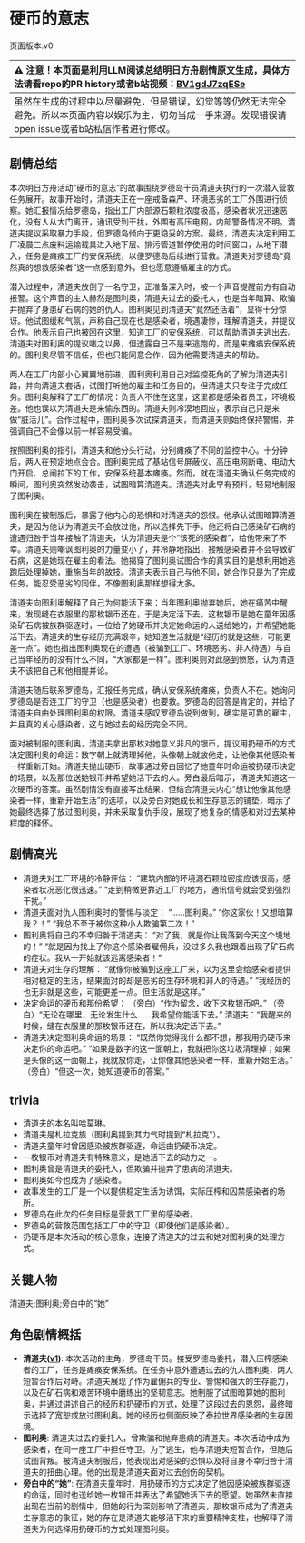 # 硬币的意志
页面版本:v0
 

| :warning: 注意！本页面是利用LLM阅读总结明日方舟剧情原文生成，具体方法请看repo的PR history或者b站视频：[BV1gdJ7zqESe](https://www.bilibili.com/video/BV1gdJ7zqESe/)         |
|:----------------------------|
| 虽然在生成的过程中以尽量避免，但是错误，幻觉等等仍然无法完全避免。所以本页面内容以娱乐为主，切勿当成一手来源。发现错误请open issue或者b站私信作者进行修改。|



## 剧情总结
本次明日方舟活动“硬币的意志”的故事围绕罗德岛干员清道夫执行的一次潜入营救任务展开。故事开始时，清道夫正在一座戒备森严、环境恶劣的工厂外围进行侦察。她汇报情况给罗德岛，指出工厂内部源石颗粒浓度极高，感染者状况迅速恶化，没有人从大门离开，通讯受到干扰，外围有高压电网，内部警备情况不明。清道夫提议采取暴力手段，但罗德岛倾向于更稳妥的方案。最终，清道夫决定利用工厂凌晨三点废料运输载具进入地下层、排污管道暂停使用的时间窗口，从地下潜入，任务是瘫痪工厂的安保系统，以便罗德岛后续进行营救。清道夫对罗德岛“竟然真的想救感染者”这一点感到意外，但也愿意遵循雇主的方式。

潜入过程中，清道夫放倒了一名守卫，正准备深入时，被一个声音提醒前方有自动报警。这个声音的主人赫然是图利奥，清道夫过去的委托人，也是当年暗算、欺骗并抛弃了身患矿石病的她的仇人。图利奥见到清道夫“竟然还活着”，显得十分惊讶。他试图缓和气氛，声称自己现在也是感染者，境遇凄惨，理解清道夫，并提议合作。他表示自己也被困在这里，知道工厂的安保系统，可以帮助清道夫逃出去。清道夫对图利奥的提议嗤之以鼻，但透露自己不是来逃跑的，而是来瘫痪安保系统的。图利奥尽管不信任，但也只能同意合作，因为他需要清道夫的帮助。

两人在工厂内部小心翼翼地前进，图利奥利用自己对监控死角的了解为清道夫引路，并向清道夫套话，试图打听她的雇主和任务目的，但清道夫只专注于完成任务。图利奥解释了工厂的情况：负责人不住在这里，这里都是感染者员工，环境极差。他也误以为清道夫是来偷东西的。清道夫则冷漠地回应，表示自己只是来做“脏活儿”。合作过程中，图利奥多次试探清道夫，而清道夫则始终保持警惕，并强调自己不会像以前一样容易受骗。

按照图利奥的指引，清道夫和他分头行动，分别瘫痪了不同的监控中心。十分钟后，两人在预定地点会合。图利奥完成了基站信号屏蔽仪、高压电网断电、电动大门开启、总闸拉下的工作，安保系统基本瘫痪。然而，就在清道夫确认任务完成的瞬间，图利奥突然发动袭击，试图暗算清道夫。清道夫对此早有预料，轻易地制服了图利奥。

图利奥在被制服后，暴露了他内心的恐惧和对清道夫的怨恨。他承认试图暗算清道夫，是因为他认为清道夫不会放过他，所以选择先下手。他还将自己感染矿石病的遭遇归咎于当年接触了清道夫，认为清道夫是个“该死的感染者”，给他带来了不幸。清道夫则嘲讽图利奥的力量变小了，并冷静地指出，接触感染者并不会导致矿石病，这是她现在雇主的看法。她揭穿了图利奥试图合作的真实目的是想利用她逃跑后处理掉她，重施当年的故技。清道夫表示自己与他不同，她合作只是为了完成任务，能忍受恶劣的同伴，不像图利奥那样想得太多。

清道夫向图利奥解释了自己为何能活下来：当年图利奥抛弃她后，她在痛苦中醒来，发现缝在衣服里的那枚银币还在，于是决定活下去。这枚银币是她在童年因感染矿石病被族群驱逐时，一位给了她硬币并决定她命运的人送给她的，并希望她能活下去。清道夫的生存经历充满艰辛，她知道生活就是“经历的就是这些，可能更差一点”。她也指出图利奥现在的遭遇（被骗到工厂、环境恶劣、非人待遇）与自己当年经历的没有什么不同，“大家都是一样”。图利奥则对此感到愤怒，认为清道夫不该把自己和他相提并论。

清道夫随后联系罗德岛，汇报任务完成，确认安保系统瘫痪，负责人不在。她询问罗德岛是否连工厂的守卫（也是感染者）也要救。罗德岛的回答是肯定的，并给了清道夫自由处理图利奥的权限。清道夫感叹罗德岛说到做到，确实是可靠的雇主，并且真的关心感染者，这与她过去的经历完全不同。

面对被制服的图利奥，清道夫拿出那枚对她意义非凡的银币，提议用扔硬币的方式决定图利奥的命运：数字朝上就清理掉他，头像朝上就放他走，让他像其他感染者一样重新开始。清道夫抛出硬币，故事通过旁白回忆了她童年时命运被扔硬币决定的场景，以及那位送她银币并希望她活下去的人。旁白最后暗示，清道夫知道这一次硬币的答案。虽然剧情没有直接写出结果，但结合清道夫内心“想让他像其他感染者一样，重新开始生活”的选项，以及旁白对她成长和生存意志的铺垫，暗示了她最终选择了放过图利奥，并未采取复仇手段，展现了她复杂的情感和对过去某种程度的释怀。
## 剧情高光
- 清道夫对工厂环境的冷静评估：
“建筑内部的环境源石颗粒密度应该很高，感染者状况恶化很迅速。”
“走到稍微更靠近工厂的地方，通讯信号就会受到强烈干扰。”
- 清道夫面对仇人图利奥时的警惕与淡定：
“......图利奥。”
“你这家伙！又想暗算我？！”
“我总不至于被你这种小人欺骗第二次！”
- 图利奥将自己的不幸归咎于清道夫：
“对了我，就是你让我落到今天这个境地的！”
“就是因为找上了你这个感染者雇佣兵，没过多久我也跟着出现了矿石病的症状。我从一开始就该远离感染者！”
- 清道夫对生存的理解：
“就像你被骗到这座工厂来，以为这里会给感染者提供相对稳定的生活，结果面对的却是恶劣的生存环境和非人的待遇。”
“我经历的也无非就是这些，可能更差一点。但生活就是这样。”
- 决定命运的硬币和那份希望：
（旁白）“作为留念，收下这枚银币吧。”
（旁白）“无论在哪里，无论发生什么......我希望你能活下去。”
清道夫：“我醒来的时候，缝在衣服里的那枚银币还在，所以我决定活下去。”
- 清道夫决定图利奥命运的场景：
“既然你觉得我什么都不想，那我用扔硬币来决定你的命运吧。”
“如果是数字的这一面朝上，我就把你这垃圾清理掉；如果是头像的这一面朝上，我就放你走，让你像其他感染者一样，重新开始生活。”
（旁白）“但这一次，她知道硬币的答案。”
## trivia
- 清道夫的本名叫哈莫琳。
- 清道夫是札拉克族（图利奥提到其力气时提到“札拉克”）。
- 清道夫童年时曾因感染被族群驱逐，命运由扔硬币决定。
- 一枚银币对清道夫有特殊意义，是她活下去的动力之一。
- 图利奥曾是清道夫的委托人，但欺骗并抛弃了患病的清道夫。
- 图利奥如今也成为了感染者。
- 故事发生的工厂是一个以提供稳定生活为诱饵，实际压榨和囚禁感染者的场所。
- 罗德岛在此次的任务目标是营救工厂里的感染者。
- 罗德岛的营救范围包括工厂中的守卫（即使他们是感染者）。
- 扔硬币是本次活动的核心意象，连接了清道夫的过去和她对图利奥的处理方式。
## 关键人物
清道夫;图利奥;旁白中的“她”
## 角色剧情概括
-   **清道夫([v1](../chars/char_149_scave.md))**: 本次活动的主角，罗德岛干员。接受罗德岛委托，潜入压榨感染者的工厂，任务是瘫痪安保系统。在任务中意外遭遇过去的仇人图利奥，两人短暂合作后对峙。清道夫展现了作为雇佣兵的专业、警惕和强大的生存能力，以及在矿石病和艰苦环境中磨练出的坚韧意志。她制服了试图暗算她的图利奥，并通过讲述自己的经历和扔硬币的方式，处理了这段过去的恩怨，最终暗示选择了宽恕或放过图利奥。她的经历也侧面反映了泰拉世界感染者的生存困境。
-   **图利奥**: 清道夫过去的委托人，曾欺骗和抛弃患病的清道夫。本次活动中成为感染者，在同一座工厂中担任守卫。为了逃生，他与清道夫短暂合作，但随后试图背叛。被清道夫制服后，他表现出对感染的恐惧以及将自身不幸归咎于清道夫的扭曲心理。他的出现是清道夫面对过去创伤的契机。
-   **旁白中的“她”**: 在清道夫童年时，用扔硬币的方式决定了她因感染被族群驱逐的命运，同时也送给她一枚银币并表达了希望她活下去的愿望。她虽然未直接出现在当前的剧情中，但她的行为深刻影响了清道夫，那枚银币成为了清道夫生存意志的象征，她的存在是清道夫能够活下来的重要精神支柱，也解释了清道夫为何选择用扔硬币的方式处理图利奥。